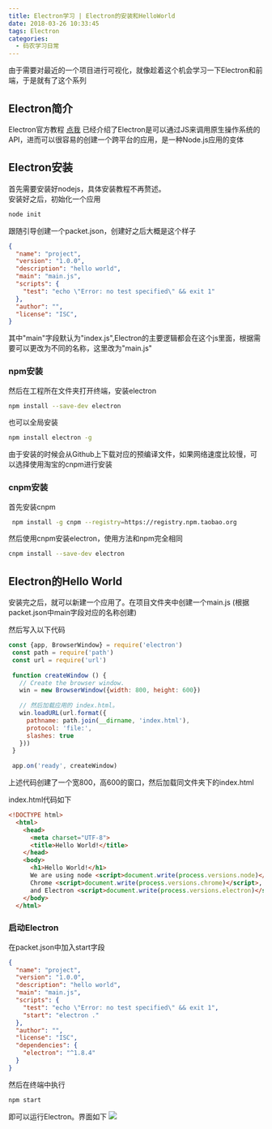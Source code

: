 ```yaml
---
title: Electron学习 | Electron的安装和HelloWorld
date: 2018-03-26 10:33:45
tags: Electron
categories:
  - 码农学习日常
---
```

由于需要对最近的一个项目进行可视化，就像趁着这个机会学习一下Electron和前端，于是就有了这个系列
<!--more-->

## Electron简介
Electron官方教程 [点我](https://electronjs.org/docs/tutorial/quick-start) 已经介绍了Electron是可以通过JS来调用原生操作系统的API，进而可以很容易的创建一个跨平台的应用，是一种Node.js应用的变体

## Electron安装
首先需要安装好nodejs，具体安装教程不再赘述。  
安装好之后，初始化一个应用
```bash
node init
```
跟随引导创建一个packet.json，创建好之后大概是这个样子
```json
{
  "name": "project",
  "version": "1.0.0",
  "description": "hello world",
  "main": "main.js",
  "scripts": {
    "test": "echo \"Error: no test specified\" && exit 1"
  },
  "author": "",
  "license": "ISC",
}
```
其中"main"字段默认为"index.js",Electron的主要逻辑都会在这个js里面，根据需要可以更改为不同的名称，这里改为"main.js"  

### npm安装
然后在工程所在文件夹打开终端，安装electron
```bash
npm install --save-dev electron
```
也可以全局安装
```bash
npm install electron -g
```
由于安装的时候会从Github上下载对应的预编译文件，如果网络速度比较慢，可以选择使用淘宝的cnpm进行安装  

### cnpm安装
首先安装cnpm
```bash
 npm install -g cnpm --registry=https://registry.npm.taobao.org
 ```
 然后使用cnpm安装electron，使用方法和npm完全相同
 ```bash
 cnpm install --save-dev electron
 ```

 ## Electron的Hello World
 安装完之后，就可以新建一个应用了。在项目文件夹中创建一个main.js (根据packet.json中main字段对应的名称创建)

 然后写入以下代码
 ```javascript
 const {app, BrowserWindow} = require('electron')
  const path = require('path')
  const url = require('url')
  
  function createWindow () {
    // Create the browser window.
    win = new BrowserWindow({width: 800, height: 600})
  
    // 然后加载应用的 index.html。
    win.loadURL(url.format({
      pathname: path.join(__dirname, 'index.html'),
      protocol: 'file:',
      slashes: true
    }))
  }
  
  app.on('ready', createWindow)
 ```

上述代码创建了一个宽800，高600的窗口，然后加载同文件夹下的index.html

index.html代码如下
```html
<!DOCTYPE html>
  <html>
    <head>
      <meta charset="UTF-8">
      <title>Hello World!</title>
    </head>
    <body>
      <h1>Hello World!</h1>
      We are using node <script>document.write(process.versions.node)</script>,
      Chrome <script>document.write(process.versions.chrome)</script>,
      and Electron <script>document.write(process.versions.electron)</script>.
    </body>
  </html>
```

### 启动Electron
在packet.json中加入start字段
```json
{
  "name": "project",
  "version": "1.0.0",
  "description": "hello world",
  "main": "main.js",
  "scripts": {
    "test": "echo \"Error: no test specified\" && exit 1",
    "start": "electron ."
  },
  "author": "",
  "license": "ISC",
  "dependencies": {
    "electron": "^1.8.4"
  }
}
```
然后在终端中执行
```bash
npm start
```
即可以运行Electron。界面如下
![](http://p3jggzq4i.bkt.clouddn.com/electron-helloworld.png)
